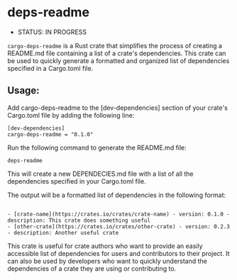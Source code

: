 # deps-readme
- STATUS: IN PROGRESS

`cargo-deps-readme` is a Rust crate that simplifies the process of creating a README.md file containing a list of a crate's dependencies. This crate can be used to quickly generate a formatted and organized list of dependencies specified in a Cargo.toml file.

## Usage:

Add cargo-deps-readme to the [dev-dependencies] section of your crate's Cargo.toml file by adding the following line:

```
[dev-dependencies]
cargo-deps-readme = "0.1.0"
```
Run the following command to generate the README.md file:

```
deps-readme
```

This will create a new DEPENDECIES.md file with a list of all the dependencies specified in your Cargo.toml file.

The output will be a formatted list of dependencies in the following format:
```

- [crate-name](https://crates.io/crates/crate-name) - version: 0.1.0 - description: This crate does something useful
- [other-crate](https://crates.io/crates/other-crate) - version: 0.2.3 - description: Another useful crate

```

This crate is useful for crate authors who want to provide an easily accessible list of  dependencies for users and contributors to their project. It can also be used by developers who want to quickly understand the dependencies of a crate they are using or contributing to.

